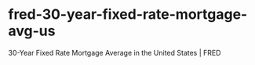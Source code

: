 # fred-30-year-fixed-rate-mortgage-avg-us
30-Year Fixed Rate Mortgage Average in the United States | FRED

